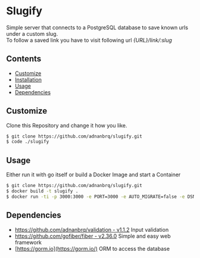 # Slugify

Simple server that connects to a PostgreSQL database to save known urls under a custom slug.\
To follow a saved link you have to visit following url *{URL}/link/:slug*

## Contents

- [Customize](#customize)
- [Installation](#installation)
- [Usage](#usage)
- [Dependencies](#dependencies)

## Customize

Clone this Repository and change it how you like.

```sh
$ git clone https://github.com/adnanbrq/slugify.git
$ code ./slugify
```

## Usage

Either run it with go itself or build a Docker Image and start a Container

```sh
$ git clone https://github.com/adnanbrq/slugify.git
$ docker build -t slugify .
$ docker run -ti -p 3000:3000 -e PORT=3000 -e AUTO_MIGRATE=false -e DSN='postgresql://user:pass@host.docker.internal:5432/db' slugify
```

## Dependencies

- [https://github.com/adnanbrq/validation - v1.1.2](https://github.com/adnanbrq/validation)
Input validation
- [https://github.com/gofiber/fiber - v2.36.0](https://github.com/gofiber/fiber)
Simple and easy web framework
- [https://gorm.io](https://gorm.io/)
ORM to access the database